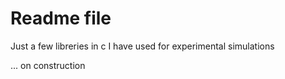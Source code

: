 # Readme file

Just a few libreries in c I have used for experimental simulations  

... on construction


